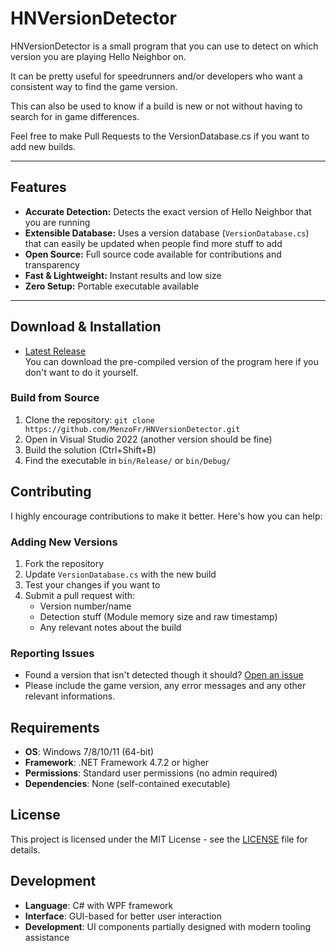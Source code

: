 # HNVersionDetector

HNVersionDetector is a small program that you can use to detect on which version you are playing Hello Neighbor on.

It can be pretty useful for speedrunners and/or developers who want a consistent way to find the game version.

This can also be used to know if a build is new or not without having to search for in game differences.

Feel free to make Pull Requests to the VersionDatabase.cs if you want to add new builds.

---

## Features 
- **Accurate Detection:** Detects the exact version of Hello Neighbor that you are running
- **Extensible Database:** Uses a version database (`VersionDatabase.cs`) that can easily be updated when people find more stuff to add
- **Open Source:** Full source code available for contributions and transparency
- **Fast & Lightweight:** Instant results and low size
- **Zero Setup:** Portable executable available

---

## Download & Installation 
- [Latest Release](../../releases/latest)  
You can download the pre-compiled version of the program here if you don't want to do it yourself. 

### Build from Source
1. Clone the repository: ```git clone https://github.com/MenzoFr/HNVersionDetector.git```
2. Open in Visual Studio 2022 (another version should be fine)
3. Build the solution (Ctrl+Shift+B)
4. Find the executable in `bin/Release/` or `bin/Debug/`

## Contributing

I highly encourage contributions to make it better. Here's how you can help:

### Adding New Versions
1. Fork the repository
2. Update `VersionDatabase.cs` with the new build
3. Test your changes if you want to
4. Submit a pull request with:
   - Version number/name
   - Detection stuff (Module memory size and raw timestamp)
   - Any relevant notes about the build

### Reporting Issues
- Found a version that isn't detected though it should? [Open an issue](../../issues/new)
- Please include the game version, any error messages and any other relevant informations.

## Requirements

- **OS**: Windows 7/8/10/11 (64-bit)
- **Framework**: .NET Framework 4.7.2 or higher
- **Permissions**: Standard user permissions (no admin required)
- **Dependencies**: None (self-contained executable)

## License

This project is licensed under the MIT License - see the [LICENSE](LICENSE) file for details.

## Development
- **Language**: C# with WPF framework
- **Interface**: GUI-based for better user interaction
- **Development**: UI components partially designed with modern tooling assistance
